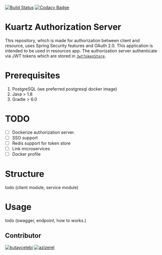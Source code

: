 [![Build Status](https://travis-ci.com/GMSoft-Official/kuartz-auth-server.svg?branch=dev)](https://travis-ci.com/GMSoft-Official/kuartz-auth-server) [![Codacy Badge](https://api.codacy.com/project/badge/Grade/dfde0a27a2074adc84e54eeebc15dabf)](https://www.codacy.com/gh/GMSoft-Official/kuartz-auth-server?utm_source=github.com&amp;utm_medium=referral&amp;utm_content=GMSoft-Official/kuartz-auth-server&amp;utm_campaign=Badge_Grade)

# Kuartz Authorization Server

This repository, which is made for authorization between client and resource, uses Spring Security features and OAuth 2.0. This application is intended to be used in resources app. The authorization server authenticate via JWT tokens which are stored in [`JwtTokenStore`](https://docs.spring.io/spring-security/oauth/apidocs/org/springframework/security/oauth2/provider/token/store/JwtTokenStore.html).

# Prerequisites
 1. PostgreSQL (we preferred postgresql docker image)
 2. Java > 1.8
 3. Gradle > 6.0

# TODO
- [ ] Dockerize authorization server.
- [ ] SSO support
- [ ] Redis support for token store
- [ ] Link microservices
- [ ] Docker profile

# Structure
todo (client module, service module)

# Usage

todo (swagger, endpoint, how to works.)

## Contributor

[![kutaycelebi](https://avatars1.githubusercontent.com/u/10180684?s=96&v=4)](https://github.com/kutay-celebi) [![azizerel](https://avatars0.githubusercontent.com/u/9365541?s=96&v=4)](https://github.com/azizerel)
